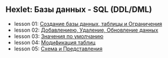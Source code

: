 ## Hexlet: Базы данных - SQL (DDL/DML)

- lesson 01: [Создание базы данных, таблицы и Ограничения ](cource-03-DDL-DML/les-01)
- lesson 02: [Добавлениею, Удаление, Обновление данных](cource-03-DDL-DML/les-02)
- lesson 03: [Значения по умолчанию](cource-03-DDL-DML/les-03)
- lesson 04: [Модификация таблиц](cource-03-DDL-DML/les-04)
- lesson 05: [Схема и Представления](cource-03-DDL-DML/les-05)